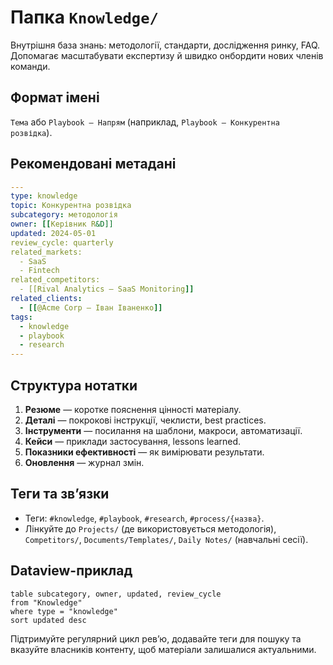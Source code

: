 # Папка `Knowledge/`

Внутрішня база знань: методології, стандарти, дослідження ринку, FAQ. Допомагає масштабувати експертизу й швидко онбордити нових членів команди.

## Формат імені
`Тема` або `Playbook – Напрям` (наприклад, `Playbook – Конкурентна розвідка`).

## Рекомендовані метадані
```yaml
---
type: knowledge
topic: Конкурентна розвідка
subcategory: методологія
owner: [[Керівник R&D]]
updated: 2024-05-01
review_cycle: quarterly
related_markets:
  - SaaS
  - Fintech
related_competitors:
  - [[Rival Analytics – SaaS Monitoring]]
related_clients:
  - [[@Acme Corp – Іван Іваненко]]
tags:
  - knowledge
  - playbook
  - research
---
```

## Структура нотатки
1. **Резюме** — коротке пояснення цінності матеріалу.
2. **Деталі** — покрокові інструкції, чеклисти, best practices.
3. **Інструменти** — посилання на шаблони, макроси, автоматизації.
4. **Кейси** — приклади застосування, lessons learned.
5. **Показники ефективності** — як вимірювати результати.
6. **Оновлення** — журнал змін.

## Теги та звʼязки
- Теги: `#knowledge`, `#playbook`, `#research`, `#process/{назва}`.
- Лінкуйте до `Projects/` (де використовується методологія), `Competitors/`, `Documents/Templates/`, `Daily Notes/` (навчальні сесії).

## Dataview-приклад
```dataview
table subcategory, owner, updated, review_cycle
from "Knowledge"
where type = "knowledge"
sort updated desc
```

Підтримуйте регулярний цикл ревʼю, додавайте теги для пошуку та вказуйте власників контенту, щоб матеріали залишалися актуальними.
